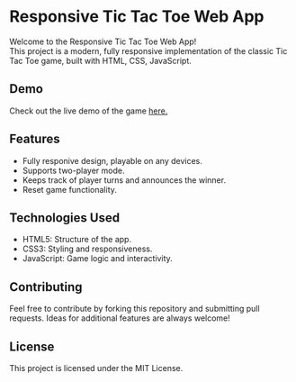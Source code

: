 <h1> Responsive Tic Tac Toe Web App</h1>
<p>Welcome to the Responsive Tic Tac Toe Web App!<br>
This project is a modern, fully responsive implementation of the classic Tic Tac Toe game, built with HTML, CSS, JavaScript.</p>

<h2>Demo</h2>
<p>Check out the live demo of the game <a href="https://github.com/kidKrix/TicTacToeWebApp/tree/main/fullResponsive-TicTacToeGame">here.</a></p>

<h2>Features</h2>
<ul>
  <li>Fully responive design, playable on any devices.</li>
  <li>Supports two-player mode.</li>
  <li>Keeps track of player turns and announces the winner.</li>
  <li>Reset game functionality.</li>
</ul>

<h2>Technologies Used</h2>
<ul>
  <li>HTML5: Structure of the app.</li>
  <li>CSS3: Styling and responsiveness.</li>
  <li>JavaScript: Game logic and interactivity.</li>
</ul>

<h2>Contributing</h2>
<p>Feel free to contribute by forking this repository and submitting pull requests. Ideas for additional features are always welcome!</p>

<h2>License</h2>
<p>This project is licensed under the MIT License.</p>
